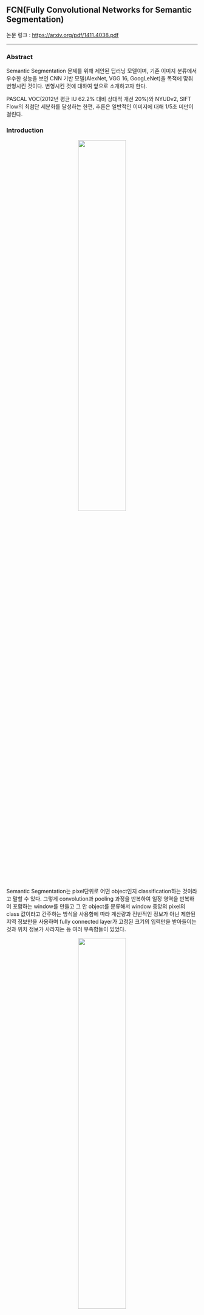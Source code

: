 
## FCN(Fully Convolutional Networks for Semantic Segmentation)

논문 링크 : https://arxiv.org/pdf/1411.4038.pdf

-------------------

### Abstract
Semantic Segmentation 문제를 위해 제안된 딥러닝 모델이며, 기존 이미지 분류에서 우수한 성능을 보인 CNN 기반 모델(AlexNet, VGG 16, GoogLeNet)을 목적에 맞춰 변형시킨 것이다. 변형시킨 것에 대하여 앞으로 소개하고자 한다.

PASCAL VOC(2012년 평균 IU 62.2% 대비 상대적 개선 20%)와 NYUDv2, SIFT Flow의 최첨단 세분화를 달성하는 한편, 추론은 일반적인 이미지에 대해 1/5초 미만이 걸린다.

### Introduction

<p align="center"><img src="https://user-images.githubusercontent.com/45933225/84623921-4bdd6600-af1b-11ea-8838-eabfa4b05661.png" width="50%"></p>

Semantic Segmentation는 pixel단위로 어떤 object인지 classification하는 것이라고 말할 수 있다.
그렇게 convolution과 pooling 과정을 반복하여 일정 영역을 반복하여 포함하는 window를 만들고 그 안 object를 분류해서 window 중앙의 pixel의 class 값이라고 간주하는 방식을 사용함에 따라 계산량과 전반적인 정보가 아닌 제한된 지역 정보만을 사용하며 fully connected layer가 고정된 크기의 입력만을 받아들이는 것과 위치 정보가 사라지는 등 여러 부족함들이 있었다.

<p align="center"><img src="https://user-images.githubusercontent.com/45933225/84623931-53047400-af1b-11ea-8f5d-1cc013d6cdbc.png" width="50%"></p>

따라서 이 논문에서는 local feature, global feature를 모두 사용하고 계산량의 큰 비율을 차지하는 fully connected layer가 없는 아키텍처를 제안한다.

<p align="center"><img src="https://user-images.githubusercontent.com/45933225/84623948-5dbf0900-af1b-11ea-8422-0f2476a53bc2.png" width="50%"></p>

따라서 네트워크는 더 이상 특정 영상 크기를 가지지 않게 된다.

<p align="center"><img src="https://user-images.githubusercontent.com/45933225/84624005-77f8e700-af1b-11ea-977f-16f2c6c3dd53.png" width="50%"></p>

마지막으로 feature map의 크기가 매우 작아졌기 때문에 원영상 크기르 복원하는 작업으로 여기서는 skip connection 방법을 사용하였다.

### Network Architecture

##### fully convolutional layers

다음 아래와 같은 Fully Convolutional Networks(Convolution + Pooling)의 구조를 지니며, 크게 4가지 부분으로 구성됨.

<p align="center"><img src="https://user-images.githubusercontent.com/45933225/84619916-775b5300-af11-11ea-96c5-566170fb8213.png" width="50%"></p>

위 그림을 통해 AlexNet의 뒷단에 사용되던 3개의 fully connected layer를 1 x 1 convolution으로 간주한 경우를 보여주며, 이를 convolutionization이라고 부른다. 그래서 여기서 1 x 1 convolution은 기존처럼 위치 정보가 사라지는 것이 아니며 위 heatmap과 같은 위치의 score값을 확인할 수 있다.

간단하게 요약하자면, fully connected layer를 1 x 1 convolution으로 간주함에 따라 위치 정보(공간 정보)를 유지할 수 있게 되었고, 전부 convolutional network으로 구이 되기 때문에 입력 영상의 제한을 받지 않는다. 또한 patch단위로 영상을 처리하는 것이 아닌 전체 영상을 한꺼번에 처리할 수 있어서 겹치는 부분에 대한 연산을 줄일 수 있다.

##### Upsampling(Deconvolution)
Upsampling이전 shift-and-stitch 방식을 이용하는 것에 대해서 검토를 하였다. 그렇지만 Upsampling을 사용하는 것이 더 효과적이라는 것으로 결론을 함으로써 사용하지 않았다.

다음 아래 그림은 fully convolutional Network 아키텍처 구조이며 간단하게 보면 feature map의 크기가 줄어들고 커지는 것을 볼 수 있다.

<p align="center"><img src="https://user-images.githubusercontent.com/45933225/84618138-39a7fb80-af0c-11ea-8344-3938d0c30ed7.png" width="50%"></p>

1 x 1 convolution을 거치면서 얻어진 score 값을 원 영상의 크기로 확대하는 가장 간단한 방법은 bilinear interpolation을 사용하면 됨.

end-to-end 학습의 관점에서는 고정된 값을 사용하는 것이 아니라 학습을 통해서 결정하는 편이 좋다.

즉, deconvolution에 사용하는 필터의 계수는 학습을 통해서 결정되며 경우에 따라서 bilinear 필터를 학습할 수도 있고 non-linear upsampling도 가능하게 된다.

그렇지만 score를 upsampling하게 되면, 성능의 부분을 기대하기가 어려워진다. 그래서 이 부분을 개선시키고자 다음 아래 그림과 같이 'skip layer' or 'skip connection' 개념을 활용한다(두 개념 동일).

다음 아래 그림과 같이 특정 한개만의 feature map(score)만을 사용하는 것이 아니라 다른 크기를 갖는 feature map의 값도 같이 사용하는 방식을 가졌다.

<p align="center"><img src="https://user-images.githubusercontent.com/45933225/84625233-d3c46f80-af1d-11ea-966b-6d0278b89536.png" width="60%"></p>

이것을 'deep jet'이라고 하며, 이전 layer 일수록 세밀한 특징을 갖고 있기 때문에 이것을 합하면 보다 정교한 예측이 가능해진다.

따라서 다음 그림과 같은 과정으로 이루어진다.

<p align="center"><img src="https://user-images.githubusercontent.com/45933225/84621937-c9eb3e00-af16-11ea-8c08-1c5be10fc7ee.png" width="60%"></p>

여러 단계를 거치면서 feature map의 크기가 너무 작아지면 섬세한 부분이 많이 사라지게 되기 때문에 최종 과정보다 앞선 결과를 사용하여 섬세함을 보강하는 것이다.

조금 더 자세하게 확인하면 다음 아래 그림과 같다.

<p align="center"><img src="https://user-images.githubusercontent.com/45933225/84626081-73cec880-af1f-11ea-865d-e543b44b116a.png" width="60%"></p>

FCN-32s 1/32에서 32배만큼 upsample한 결과이며, FCN-16s는 아래 그림과 같이 pool5의 결과를 2배 upsample한것과 pool4의 결과를 합치고 다시 그 결과를 16배 upsample하는 것을 볼 수 있다. 이후 과정은 생략함.

따라서 위의 과정 여러 단계를 합쳐주는 과정을 거치면 다음 아래 그림과 같이 더 섬세하고 정교한 예측이 가능해진다.

<p align="center"><img src="https://user-images.githubusercontent.com/45933225/84622358-c1dfce00-af17-11ea-969d-668aaccccd5c.png" width="50%"></p>

위 예시에서 stride 32와 8 부분을 보면 확연하게 차이점에 대해서 볼 수 있다.

### Results
Semantic segmentation은 대표적으로 장면 이해(scene understanding)을 위한 기반 기술로 로봇 비전으로 장면을 이해하는데 사용될 수 있고, 자율 주행의 영상 부분에도 적용이 가능하다.

그래서 이 논문에서 연구한 실험의 결과적으로는 다음 아래와 같이 FCN의 성능을 확인할 수 있다.

<p align="center"><img src="https://user-images.githubusercontent.com/45933225/84622750-b640d700-af18-11ea-8783-36ee7fee4ee4.png" width="50%"></p>

Ground Truth 값과 FCN의 값을 비교하면 확연하게 차이점에 대해서 볼 수 있다. 결과적으로 간단하게 한 줄로 요약하자면, Classification Network의 뒷부분에 있는 fully connected layer를 1 x 1 convolution으로 간주하는 것을 기반으로 속도 및 성능을 얻을 수 있게 되었다.

그리고 PASCAL VOC 2011 데이터를 이용하여 실험한 결과 아래 표와 같다.

<p align="center"><img src="https://user-images.githubusercontent.com/45933225/84626394-f9527880-af1f-11ea-9ea4-10292da3fa69.png" width="50%"></p>

FCN-32s 결과와 FCN-8s의 결과를 보면 정밀한 예측 개선이 되는 것을 확인할 수 있다.
